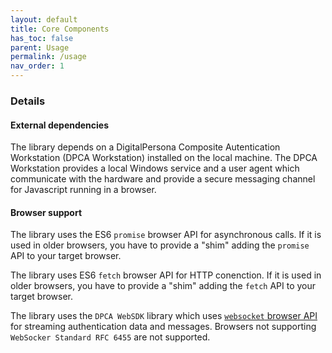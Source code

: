 ```yaml
---
layout: default
title: Core Components
has_toc: false
parent: Usage
permalink: /usage
nav_order: 1
---
```


### Details

#### External dependencies

The library depends on a DigitalPersona Composite Autentication Workstation (DPCA Workstation)
installed on the local machine. The DPCA Workstation provides a local Windows service and a user agent
which communicate with the hardware and provide a secure messaging channel for Javascript running
in a browser.

#### Browser support

The library uses the ES6 `promise` browser API for asynchronous calls. If it is used in older browsers,
you have to provide a "shim" adding the `promise` API to your target browser.

The library uses ES6 `fetch` browser API for HTTP conenction. If it is used in older browsers,
you have to provide a "shim" adding the `fetch` API to your target browser.

The library uses the `DPCA WebSDK` library which uses [`websocket` browser API](https://developer.mozilla.org/en-US/docs/Web/API/WebSockets_API)
for streaming authentication data and messages. Browsers not supporting `WebSocker Standard RFC 6455`
are not supported.
